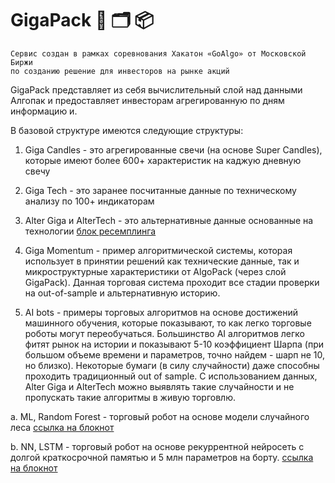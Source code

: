 # GigaPack 🧩 🗂 📦

```shell
Сервис создан в рамках соревнования Хакатон «GoAlgo» от Московской Биржи
по созданию решение для инвесторов на рынке акций
```

GigaPack представляет из себя вычислительный слой над данными Алгопак и предоставляет инвесторам агрегированную по дням информацию и.

В базовой структуре имеются следующие структуры:

1.  Giga Candles - это агрегированные свечи (на основе Super Candles), которые имеют более 600+ характеристик на каджую дневную свечу

2.  Giga Tech - это заранее посчитанные данные по техническому анализу по 100+ индикаторам

3.  Alter Giga и AlterTeсh - это альтернативные данные основанные на технологии [блок ресемплинга]()

4.  Giga Momentum - пример алгоритмической системы, которая использует в принятии решений как технические данные, так и микроструктурные характеристики от AlgoPack (через слой GigaPack). Данная торговая система проходит все стадии проверки на out-of-sample и альтернативную историю.

5.  AI bots - примеры торговых алгоритмов на основе достижений машинного обучения, которые показывают, то как легко торговые роботы могут переобучаться. Большинство AI алгоритмов легко фитят рынок на истории и показывают 5-10 коэффициент Шарпа (при большом объеме времени и параметров, точно найдем - шарп не 10, но близко). Некоторые бумаги (в силу случайности) даже способны проходить традиционный out of sample. С использованием данных, Alter Giga и AlterTeсh можно выявлять такие случайности и не пропускать такие алгоритмы в живую торговлю.

   a. ML, Random Forest - торговый робот на основе модели случайного леса  [ссылка на блокнот](https://swagger.rusquant.ru)

   b. NN, LSTM - торговый робот на основе рекуррентной нейросеть с долгой краткосрочной памятью и 5 млн параметров на борту. [ссылка на блокнот](https://swagger.rusquant.ru)

